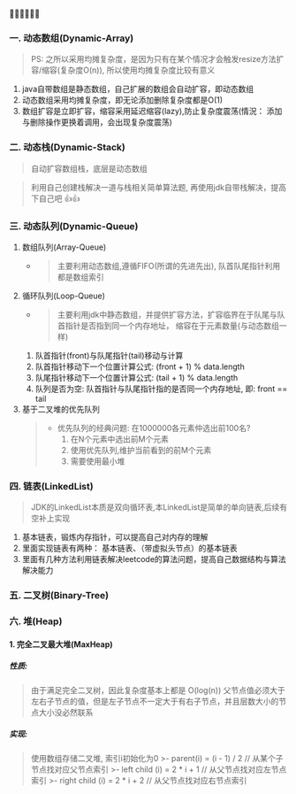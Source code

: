 🚀🚀🚀🚀🚀🚀

### 一. 动态数组(Dynamic-Array)

> PS: 之所以采用均摊复杂度，是因为只有在某个情况才会触发resize方法扩容/缩容(复杂度O(n)), 所以使用均摊复杂度比较有意义

  1. java自带数组是静态数组，自己扩展的数组会自动扩容，即动态数组
  2. 动态数组采用均摊复杂度，即无论添加删除复杂度都是O(1)
  3. 数组扩容是立即扩容，缩容采用延迟缩容(lazy),防止复杂度震荡(情況： 添加与删除操作更换着调用，会出现复杂度震荡)


### 二. 动态栈(Dynamic-Stack)

  > 自动扩容数组栈，底层是动态数组

  > 利用自己创建栈解决一道与栈相关简单算法题, 再使用jdk自带栈解决，提高下自己吧 👍👍


### 三. 动态队列(Dynamic-Queue)

  1. 数组队列(Array-Queue)
     -  > 主要利用动态数组,遵循FIFO(所谓的先进先出), 队首队尾指针利用都是数组索引
  2. 循环队列(Loop-Queue)
     -  > 主要利用jdk中静态数组，并提供扩容方法，扩容临界在于队尾与队首指针是否指到同一个内存地址， 缩容在于元素数量(与动态数组一样)
     1. 队首指针(front)与队尾指针(tail)移动与计算
     2. 队首指针移动下一个位置计算公式:  (front + 1) % data.length
     3. 队尾指针移动下一个位置计算公式:  (tail + 1) % data.length
     4. 队列是否为空:   队首指针与队尾指针指的是否同一个内存地址, 即:  front == tail
  3. 基于二叉堆的优先队列
     >- 优先队列的经典问题: 在1000000各元素仲选出前100名?
     >    1. 在N个元素中选出前M个元素
     >    2. 使用优先队列,维护当前看到的前M个元素
     >    3. 需要使用最小堆


### 四. 链表(LinkedList)

  > JDK的LinkedList本质是双向循环表,本LinkedList是简单的单向链表,后续有空补上实现


  1. 基本链表，锻炼内存指针，可以提高自己对内存的理解
  2. 里面实现链表有两种： 基本链表、（带虚拟头节点）的基本链表
  3. 里面有几种方法利用链表解决leetcode的算法问题，提高自己数据结构与算法解决能力


### 五. 二叉树(Binary-Tree)


### 六. 堆(Heap)

#### 1. 完全二叉最大堆(MaxHeap)

  ##### 性质:
  > 由于满足完全二叉树，因此复杂度基本上都是 O(log(n))
  > 父节点值必须大于左右子节点的值，但是左子节点不一定大于有右子节点，并且层数大小的节点大小没必然联系

  ##### 实现:
  > 使用数组存储二叉堆, 索引i初始化为0
    >-  parent(i) = (i - 1) / 2       // 从某个子节点找对应父节点索引
    >-  left child (i) = 2 * i + 1    // 从父节点找对应左节点索引
    >-  right child (i) = 2 * i + 2   // 从父节点找对应右节点索引


